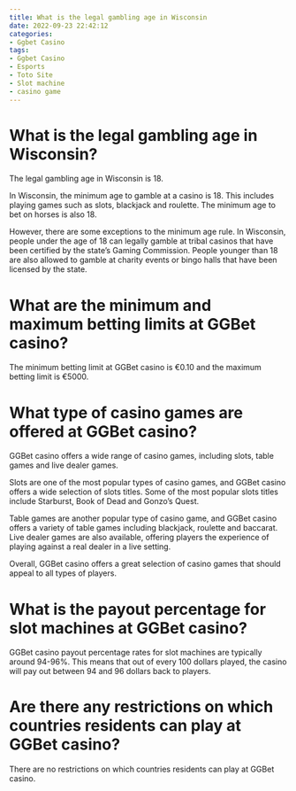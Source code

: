 ```yaml
---
title: What is the legal gambling age in Wisconsin
date: 2022-09-23 22:42:12
categories:
- Ggbet Casino
tags:
- Ggbet Casino
- Esports
- Toto Site
- Slot machine
- casino game
---
```



#  What is the legal gambling age in Wisconsin?

The legal gambling age in Wisconsin is 18.

In Wisconsin, the minimum age to gamble at a casino is 18. This includes playing games such as slots, blackjack and roulette. The minimum age to bet on horses is also 18.

However, there are some exceptions to the minimum age rule. In Wisconsin, people under the age of 18 can legally gamble at tribal casinos that have been certified by the state’s Gaming Commission. People younger than 18 are also allowed to gamble at charity events or bingo halls that have been licensed by the state.

#  What are the minimum and maximum betting limits at GGBet casino?

The minimum betting limit at GGBet casino is €0.10 and the maximum betting limit is €5000.

#  What type of casino games are offered at GGBet casino?

GGBet casino offers a wide range of casino games, including slots, table games and live dealer games.

Slots are one of the most popular types of casino games, and GGBet casino offers a wide selection of slots titles. Some of the most popular slots titles include Starburst, Book of Dead and Gonzo’s Quest.

Table games are another popular type of casino game, and GGBet casino offers a variety of table games including blackjack, roulette and baccarat. Live dealer games are also available, offering players the experience of playing against a real dealer in a live setting.

Overall, GGBet casino offers a great selection of casino games that should appeal to all types of players.

#  What is the payout percentage for slot machines at GGBet casino?

GGBet casino payout percentage rates for slot machines are typically around 94-96%. This means that out of every 100 dollars played, the casino will pay out between 94 and 96 dollars back to players.

#  Are there any restrictions on which countries residents can play at GGBet casino?

There are no restrictions on which countries residents can play at GGBet casino.